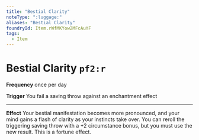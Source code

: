 ```yaml
---
title: "Bestial Clarity"
noteType: ":luggage:"
aliases: "Bestial Clarity"
foundryId: Item.rWfMKYow2MFcAuYF
tags:
  - Item
---
```


# Bestial Clarity `pf2:r`

**Frequency** once per day

**Trigger** You fail a saving throw against an enchantment effect

* * *

**Effect** Your bestial manifestation becomes more pronounced, and your mind gains a flash of clarity as your instincts take over. You can reroll the triggering saving throw with a +2 circumstance bonus, but you must use the new result. This is a fortune effect.
